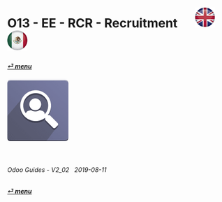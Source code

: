 # O13 - EE - RCR - Recruitment &nbsp;&nbsp;&nbsp;&nbsp; [![en-uk](/doc/img/flg/en-uk-flg-btn-sml.png)](/en-uk/o13/ee/rcr/en-uk-o13-ee-rcr-guides.md) [ ![es-mx](/doc/img/flg/es-mx-flg-btn-sml.png)](/es-mx/o13/ee/rcr/es-mx-o13-ee-rcr-guides.md)
#### [_&#x23CE; menu_](/en-uk/o13/ee/en-uk-o13-ee-guides-menu.md "Back to EE menu")  
### ![rcr](/doc/img/app/big/rcr.png)
[ⱽ¹²³⁴⁵⁶⁷⁸⁹⁰⁻]: # (ⱽ¹²³⁴⁵⁶⁷⁸⁹⁰⁻)

<br>

###### Odoo Guides - V2_02 &nbsp; 2019-08-11  
**[_&#x23CE; menu_](/en-uk/o13/ee/en-uk-o13-ee-guides-menu.md)**  
